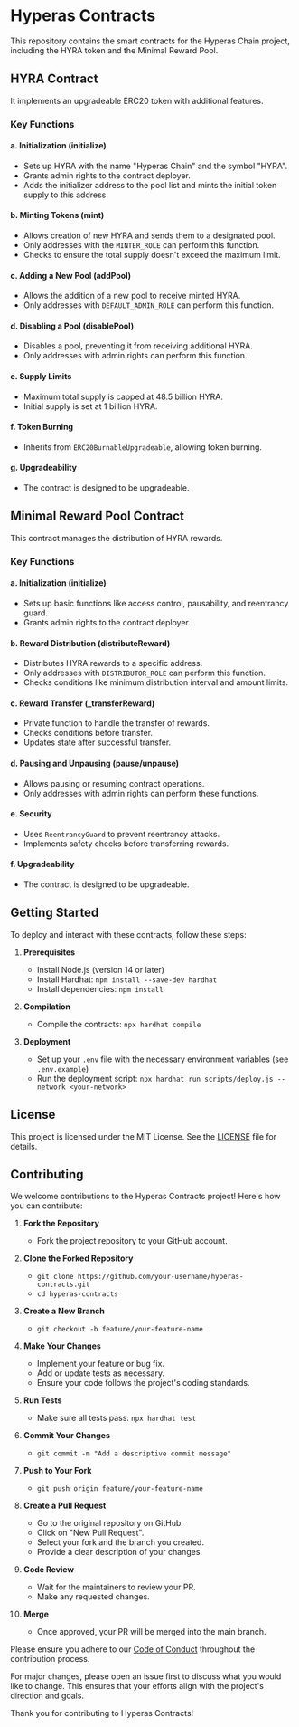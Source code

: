 # Hyperas Contracts

This repository contains the smart contracts for the Hyperas Chain project, including the HYRA token and the Minimal Reward Pool.

## HYRA Contract

 It implements an upgradeable ERC20 token with additional features.

### Key Functions

#### a. Initialization (initialize)
- Sets up HYRA with the name "Hyperas Chain" and the symbol "HYRA".
- Grants admin rights to the contract deployer.
- Adds the initializer address to the pool list and mints the initial token supply to this address.

#### b. Minting Tokens (mint)
- Allows creation of new HYRA and sends them to a designated pool.
- Only addresses with the `MINTER_ROLE` can perform this function.
- Checks to ensure the total supply doesn't exceed the maximum limit.

#### c. Adding a New Pool (addPool)
- Allows the addition of a new pool to receive minted HYRA.
- Only addresses with `DEFAULT_ADMIN_ROLE` can perform this function.

#### d. Disabling a Pool (disablePool)
- Disables a pool, preventing it from receiving additional HYRA.
- Only addresses with admin rights can perform this function.

#### e. Supply Limits
- Maximum total supply is capped at 48.5 billion HYRA.
- Initial supply is set at 1 billion HYRA.

#### f. Token Burning
- Inherits from `ERC20BurnableUpgradeable`, allowing token burning.

#### g. Upgradeability
- The contract is designed to be upgradeable.

## Minimal Reward Pool Contract

This contract manages the distribution of HYRA rewards.

### Key Functions

#### a. Initialization (initialize)
- Sets up basic functions like access control, pausability, and reentrancy guard.
- Grants admin rights to the contract deployer.

#### b. Reward Distribution (distributeReward)
- Distributes HYRA rewards to a specific address.
- Only addresses with `DISTRIBUTOR_ROLE` can perform this function.
- Checks conditions like minimum distribution interval and amount limits.

#### c. Reward Transfer (_transferReward)
- Private function to handle the transfer of rewards.
- Checks conditions before transfer.
- Updates state after successful transfer.

#### d. Pausing and Unpausing (pause/unpause)
- Allows pausing or resuming contract operations.
- Only addresses with admin rights can perform these functions.

#### e. Security
- Uses `ReentrancyGuard` to prevent reentrancy attacks.
- Implements safety checks before transferring rewards.

#### f. Upgradeability
- The contract is designed to be upgradeable.

## Getting Started

To deploy and interact with these contracts, follow these steps:

1. **Prerequisites**
    - Install Node.js (version 14 or later)
    - Install Hardhat: `npm install --save-dev hardhat`
    - Install dependencies: `npm install`

2. **Compilation**
    - Compile the contracts: `npx hardhat compile`

3. **Deployment**
    - Set up your `.env` file with the necessary environment variables (see `.env.example`)
    - Run the deployment script: `npx hardhat run scripts/deploy.js --network <your-network>`

## License

This project is licensed under the MIT License. See the [LICENSE](LICENSE) file for details.

## Contributing

We welcome contributions to the Hyperas Contracts project! Here's how you can contribute:

1. **Fork the Repository**
    - Fork the project repository to your GitHub account.

2. **Clone the Forked Repository**
    - `git clone https://github.com/your-username/hyperas-contracts.git`
    - `cd hyperas-contracts`

3. **Create a New Branch**
    - `git checkout -b feature/your-feature-name`

4. **Make Your Changes**
    - Implement your feature or bug fix.
    - Add or update tests as necessary.
    - Ensure your code follows the project's coding standards.

5. **Run Tests**
    - Make sure all tests pass: `npx hardhat test`

6. **Commit Your Changes**
    - `git commit -m "Add a descriptive commit message"`

7. **Push to Your Fork**
    - `git push origin feature/your-feature-name`

8. **Create a Pull Request**
    - Go to the original repository on GitHub.
    - Click on "New Pull Request".
    - Select your fork and the branch you created.
    - Provide a clear description of your changes.

9. **Code Review**
    - Wait for the maintainers to review your PR.
    - Make any requested changes.

10. **Merge**
    - Once approved, your PR will be merged into the main branch.

Please ensure you adhere to our [Code of Conduct](CODE_OF_CONDUCT.md) throughout the contribution process.

For major changes, please open an issue first to discuss what you would like to change. This ensures that your efforts align with the project's direction and goals.

Thank you for contributing to Hyperas Contracts!